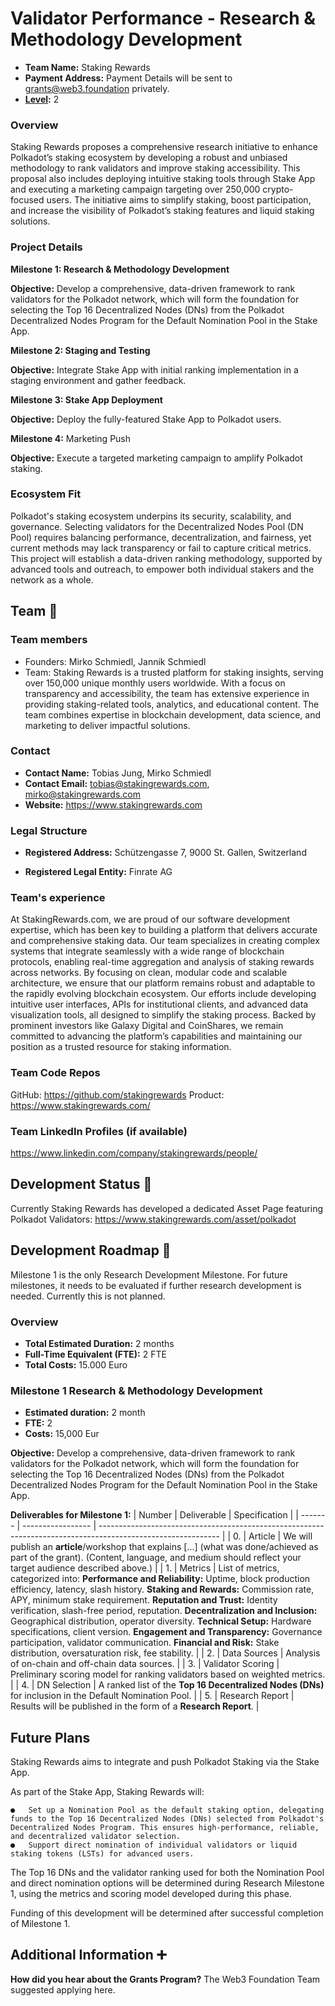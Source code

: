 # Validator Performance - Research & Methodology Development

- **Team Name:** Staking Rewards
- **Payment Address:** Payment Details will be sent to grants@web3.foundation privately.
- **[Level](https://github.com/w3f/Grants-Program/tree/master#level_slider-levels):** 2

### Overview

Staking Rewards proposes a comprehensive research initiative to enhance Polkadot’s staking ecosystem by developing a robust and unbiased methodology to rank validators and improve staking accessibility. This proposal also includes deploying intuitive staking tools through Stake App and executing a marketing campaign targeting over 250,000 crypto-focused users. The initiative aims to simplify staking, boost participation, and increase the visibility of Polkadot’s staking features and liquid staking solutions.


### Project Details

**Milestone 1: Research & Methodology Development**

**Objective:** Develop a comprehensive, data-driven framework to rank validators for the Polkadot network, which will form the foundation for selecting the Top 16 Decentralized Nodes (DNs) from the Polkadot Decentralized Nodes Program for the Default Nomination Pool in the Stake App.


**Milestone 2: Staging and Testing**

**Objective:** Integrate Stake App with initial ranking implementation in a staging environment and gather feedback.


**Milestone 3: Stake App Deployment**

**Objective:** Deploy the fully-featured Stake App to Polkadot users.


**Milestone 4:** Marketing Push

**Objective:** Execute a targeted marketing campaign to amplify Polkadot staking.


### Ecosystem Fit

Polkadot's staking ecosystem underpins its security, scalability, and governance. Selecting validators for the Decentralized Nodes Pool (DN Pool) requires balancing performance, decentralization, and fairness, yet current methods may lack transparency or fail to capture critical metrics. This project will establish a data-driven ranking methodology, supported by advanced tools and outreach, to empower both individual stakers and the network as a whole.


## Team :busts_in_silhouette:

### Team members

- Founders: Mirko Schmiedl, Jannik Schmiedl
- Team: Staking Rewards is a trusted platform for staking insights, serving over 150,000 unique monthly users worldwide. With a focus on transparency and accessibility, the team has extensive experience in providing staking-related tools, analytics, and educational content. The team combines expertise in blockchain development, data science, and marketing to deliver impactful solutions.


### Contact

- **Contact Name:** Tobias Jung, Mirko Schmiedl
- **Contact Email:** tobias@stakingrewards.com, mirko@stakingrewards.com 
- **Website:** https://www.stakingrewards.com


### Legal Structure

- **Registered Address:** Schützengasse 7, 9000 St. Gallen, Switzerland

- **Registered Legal Entity:** Finrate AG


### Team's experience

At StakingRewards.com, we are proud of our software development expertise, which has been key to building a platform that delivers accurate and comprehensive staking data. Our team specializes in creating complex systems that integrate seamlessly with a wide range of blockchain protocols, enabling real-time aggregation and analysis of staking rewards across networks. By focusing on clean, modular code and scalable architecture, we ensure that our platform remains robust and adaptable to the rapidly evolving blockchain ecosystem. Our efforts include developing intuitive user interfaces, APIs for institutional clients, and advanced data visualization tools, all designed to simplify the staking process. Backed by prominent investors like Galaxy Digital and CoinShares, we remain committed to advancing the platform’s capabilities and maintaining our position as a trusted resource for staking information.


### Team Code Repos

GitHub: https://github.com/stakingrewards
Product: https://www.stakingrewards.com/


### Team LinkedIn Profiles (if available)

https://www.linkedin.com/company/stakingrewards/people/


## Development Status :open_book:

Currently Staking Rewards has developed a dedicated Asset Page featuring Polkadot Validators:
https://www.stakingrewards.com/asset/polkadot


## Development Roadmap :nut_and_bolt:

Milestone 1 is the only Research Development Milestone. For future milestones, it needs to be evaluated if further research development is needed. Currently this is not planned.


### Overview

- **Total Estimated Duration:** 2 months
- **Full-Time Equivalent (FTE):**  2 FTE
- **Total Costs:** 15.000 Euro


### Milestone 1 Research & Methodology Development

- **Estimated duration:** 2 month
- **FTE:**  2
- **Costs:** 15,000 Eur

**Objective:** Develop a comprehensive, data-driven framework to rank validators for the Polkadot network, which will form the foundation for selecting the Top 16 Decentralized Nodes (DNs) from the Polkadot Decentralized Nodes Program for the Default Nomination Pool in the Stake App.


**Deliverables for Milestone 1:**
| Number  | Deliverable       | Specification                                                                                                |
| ------- | ----------------- | ------------------------------------------------------------------------------------------------------------ |
| 0.      | Article           | We will publish an **article**/workshop that explains [...] (what was done/achieved as part of the grant). (Content, language, and medium should reflect your target audience described above.)  |
| 1.      | Metrics           | List of metrics, categorized into: **Performance and Reliability:** Uptime, block production efficiency, latency, slash history. **Staking and Rewards:** Commission rate, APY, minimum stake requirement. **Reputation and Trust:** Identity verification, slash-free period, reputation. **Decentralization and Inclusion:** Geographical distribution, operator diversity. **Technical Setup:** Hardware specifications, client version. **Engagement and Transparency:** Governance participation, validator communication. **Financial and Risk:** Stake distribution, oversaturation risk, fee stability.                                                                                  |
| 2.      | Data Sources      | Analysis of on-chain and off-chain data sources.                                                             |
| 3.      | Validator Scoring | Preliminary scoring model for ranking validators based on weighted metrics.                                  |
| 4.      | DN Selection      | A ranked list of the **Top 16 Decentralized Nodes (DNs)** for inclusion in the Default Nomination Pool.      |
| 5.      | Research Report   | Results will be published in the form of a **Research Report**.                                              |

## Future Plans
Staking Rewards aims to integrate and push Polkadot Staking via the Stake App.

As part of the Stake App, Staking Rewards will:

    ●   Set up a Nomination Pool as the default staking option, delegating funds to the Top 16 Decentralized Nodes (DNs) selected from Polkadot's Decentralized Nodes Program. This ensures high-performance, reliable, and decentralized validator selection.
    ●   Support direct nomination of individual validators or liquid staking tokens (LSTs) for advanced users.

The Top 16 DNs and the validator ranking used for both the Nomination Pool and direct nomination options will be determined during Research Milestone 1, using the metrics and scoring model developed during this phase.

Funding of this development will be determined after successful completion of Milestone 1.


## Additional Information :heavy_plus_sign:

**How did you hear about the Grants Program?** The Web3 Foundation Team suggested applying here.
